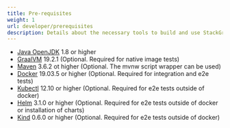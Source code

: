 ```yaml
---
title: Pre-requisites
weight: 1
url: developer/prerequisites
description: Details about the necessary tools to build and use StackGres.
---
```


* [Java OpenJDK](https://openjdk.java.net/install/) 1.8 or higher
* [GraalVM](https://www.graalvm.org/downloads/) 19.2.1 (Optional. Required for native image tests)
* [Maven](https://maven.apache.org/) 3.6.2 ot higher (Optional. The mvnw script wrapper can be used)
* [Docker](https://docs.docker.com/install/) 19.03.5 or higher (Optional. Required for integration and e2e tests)
* [Kubectl](https://kubernetes.io/docs/tasks/tools/install-kubectl/) 12.10 or higher (Optional. Required for e2e tests outside of docker)
* [Helm](https://v2.helm.sh/docs/using_helm/#installing-helm) 3.1.0 or higher (Optional. Required for e2e tests outside of docker or installation of charts)
* [Kind](https://github.com/kubernetes-sigs/kind) 0.6.0 or higher (Optional. Required for e2e tests outside of docker)

